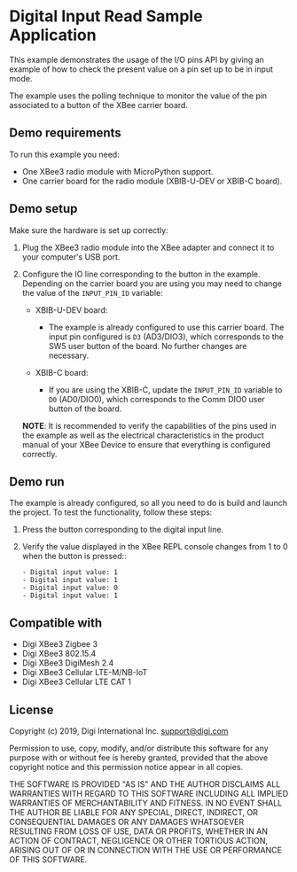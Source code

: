 Digital Input Read Sample Application
=====================================

This example demonstrates the usage of the I/O pins API by giving an example
of how to check the present value on a pin set up to be in input mode.

The example uses the polling technique to monitor the value of the pin
associated to a button of the XBee carrier board.

Demo requirements
-----------------

To run this example you need:

* One XBee3 radio module with MicroPython support.
* One carrier board for the radio module (XBIB-U-DEV or XBIB-C board).

Demo setup
----------

Make sure the hardware is set up correctly:

1. Plug the XBee3 radio module into the XBee adapter and connect it to your
   computer's USB port.
2. Configure the IO line corresponding to the button in the example. Depending
   on the carrier board you are using you may need to change the value of the
   ``INPUT_PIN_ID`` variable:

   * XBIB-U-DEV board:

     * The example is already configured to use this carrier board. The input
       pin configured is ``D3`` (AD3/DIO3), which corresponds to the SW5 user
       button of the board. No further changes are necessary.

   * XBIB-C board:

     * If you are using the XBIB-C, update the ``INPUT_PIN_ID`` variable to
       ``D0`` (AD0/DIO0), which corresponds to the Comm DIO0 user button of the
       board.

   **NOTE**: It is recommended to verify the capabilities of the pins used in
   the example as well as the electrical characteristics in the product manual
   of your XBee Device to ensure that everything is configured correctly.

Demo run
--------

The example is already configured, so all you need to do is build and launch
the project. To test the functionality, follow these steps:

1. Press the button corresponding to the digital input line.
2. Verify the value displayed in the XBee REPL console changes from 1 to 0 when
   the button is pressed::

       - Digital input value: 1
       - Digital input value: 1
       - Digital input value: 0
       - Digital input value: 1

Compatible with
---------------

* Digi XBee3 Zigbee 3
* Digi XBee3 802.15.4
* Digi XBee3 DigiMesh 2.4
* Digi XBee3 Cellular LTE-M/NB-IoT
* Digi XBee3 Cellular LTE CAT 1

License
-------

Copyright (c) 2019, Digi International Inc. <support@digi.com>

Permission to use, copy, modify, and/or distribute this software for any
purpose with or without fee is hereby granted, provided that the above
copyright notice and this permission notice appear in all copies.

THE SOFTWARE IS PROVIDED "AS IS" AND THE AUTHOR DISCLAIMS ALL WARRANTIES
WITH REGARD TO THIS SOFTWARE INCLUDING ALL IMPLIED WARRANTIES OF
MERCHANTABILITY AND FITNESS. IN NO EVENT SHALL THE AUTHOR BE LIABLE FOR
ANY SPECIAL, DIRECT, INDIRECT, OR CONSEQUENTIAL DAMAGES OR ANY DAMAGES
WHATSOEVER RESULTING FROM LOSS OF USE, DATA OR PROFITS, WHETHER IN AN
ACTION OF CONTRACT, NEGLIGENCE OR OTHER TORTIOUS ACTION, ARISING OUT OF
OR IN CONNECTION WITH THE USE OR PERFORMANCE OF THIS SOFTWARE.